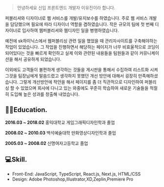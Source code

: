 > 안녕하세요 신입 프론트엔드 개발자 이유진이라 합니다.

퍼블리셔와 디자이너로 웹 서비스를 개발/유지보수를 하였습니다. 주로 웹 서비스 개발을 담당했으며 필요에 따라 디자이너  역할을 겸하였습니다. 작은 규모의 팀에 첫 번째 디자이너로 입사하여 웹퍼블리셔와 웹디자인 일을 병행하였습니다.

예전에 sk하이닉스에서 웹퍼블리싱 관련 일을 했었을 때 관리자사이트를 구축해야하는 작업이 있었습니다. 그 작업을 진행하면서 해당하는 페이지가 너무 비효울적으로 코딩이 되어있다는 것을 빠르게 확인하고 실제 이와 관련된 내용들을 팀원들과 같이 커뮤니케이션을 해서 공유하게 되었습니다. 

이외에도 고객들이 불편하게 생각하는 것들을 게시판을 통해서 수집하여 리스트화 시켜 그것을 팀장님에게 말씀드렸고 생각하지 못했던 개선 방안에 대해서 굉장히 만족해하셨습니다. 그렇게 개선방안에 착안을 해서 페이지를 좀 더 직관적으로 디자인하여 퍼블리싱 할 수 있었으며 회사에 다니고 있는 와중에도 꾸준히 학습하여 새로운 기술들을 적절히 도입해  높은 성과를 창출해 내었습니다.


## 👩‍🎓Education.

**2016.03 ~ 2018.02**
홍익대학교 게임그래픽디자인학과 졸업

**2008.02 ~ 2010.03**
백석예술대학 만화영상디자인학과 졸업

**2005.03 ~ 2008.02**
신명여자고등학교 졸업


## 💻Skill.

- Front-End: JavaScript, TypeScript, React.js, Next.js, HTML/CSS
- Design: Adobe Photoshop,Illustrator,XD,Zeplin,Premiere Pro

